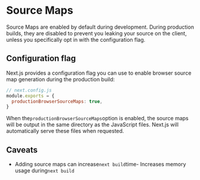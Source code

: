 # Source Maps

Source Maps are enabled by default during development. During production builds, they are disabled to prevent you leaking your source on the client, unless you specifically opt in with the configuration flag.

## Configuration flag

Next.js provides a configuration flag you can use to enable browser source map generation during the production build:

```js
// next.config.js
module.exports = {
  productionBrowserSourceMaps: true,
}

```

When the`productionBrowserSourceMaps`option is enabled, the source maps will be output in the same directory as the JavaScript files. Next.js will automatically serve these files when requested.

## Caveats

- Adding source maps can increase`next build`time- Increases memory usage during`next build`

